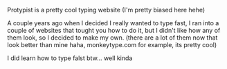 Protypist is a pretty cool typing website (I'm pretty biased here hehe)

A couple years ago when I decided I really wanted to type fast, I ran into a couple of websites that tought you how to do it, but I didn't like how any of them look, so I decided to make my own. (there are a lot of them now that look better than mine haha, monkeytype.com for example, its pretty cool)

I did learn how to type falst btw... well kinda 
